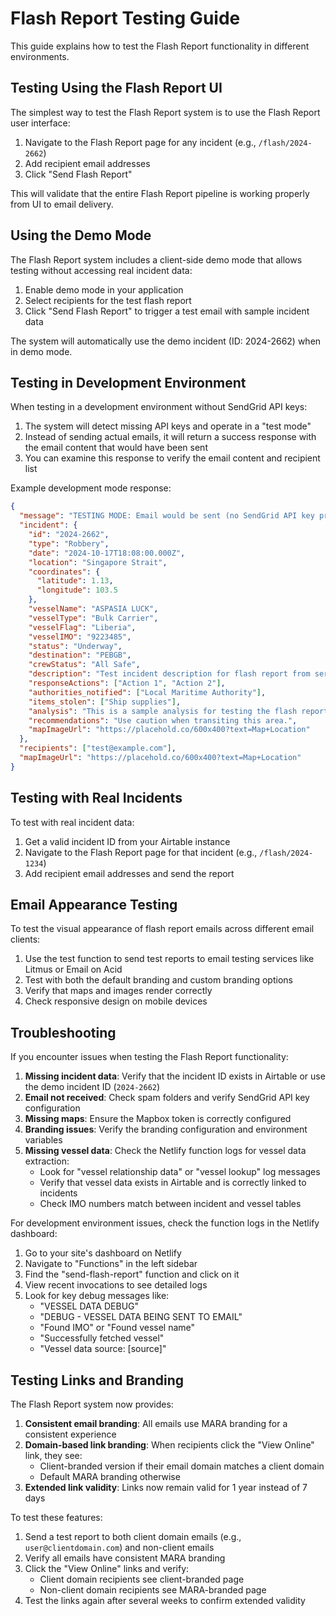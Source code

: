 # Flash Report Testing Guide

This guide explains how to test the Flash Report functionality in different environments.

## Testing Using the Flash Report UI

The simplest way to test the Flash Report system is to use the Flash Report user interface:

1. Navigate to the Flash Report page for any incident (e.g., `/flash/2024-2662`)
2. Add recipient email addresses
3. Click "Send Flash Report"

This will validate that the entire Flash Report pipeline is working properly from UI to email delivery.

## Using the Demo Mode

The Flash Report system includes a client-side demo mode that allows testing without accessing real incident data:

1. Enable demo mode in your application
2. Select recipients for the test flash report
3. Click "Send Flash Report" to trigger a test email with sample incident data

The system will automatically use the demo incident (ID: 2024-2662) when in demo mode.

## Testing in Development Environment

When testing in a development environment without SendGrid API keys:

1. The system will detect missing API keys and operate in a "test mode"
2. Instead of sending actual emails, it will return a success response with the email content that would have been sent
3. You can examine this response to verify the email content and recipient list

Example development mode response:

```json
{
  "message": "TESTING MODE: Email would be sent (no SendGrid API key provided)",
  "incident": {
    "id": "2024-2662",
    "type": "Robbery",
    "date": "2024-10-17T18:08:00.000Z",
    "location": "Singapore Strait",
    "coordinates": {
      "latitude": 1.13,
      "longitude": 103.5
    },
    "vesselName": "ASPASIA LUCK",
    "vesselType": "Bulk Carrier",
    "vesselFlag": "Liberia",
    "vesselIMO": "9223485",
    "status": "Underway",
    "destination": "PEBGB",
    "crewStatus": "All Safe",
    "description": "Test incident description for flash report from serverless function.",
    "responseActions": ["Action 1", "Action 2"],
    "authorities_notified": ["Local Maritime Authority"],
    "items_stolen": ["Ship supplies"],
    "analysis": "This is a sample analysis for testing the flash report email functionality.",
    "recommendations": "Use caution when transiting this area.",
    "mapImageUrl": "https://placehold.co/600x400?text=Map+Location"
  },
  "recipients": ["test@example.com"],
  "mapImageUrl": "https://placehold.co/600x400?text=Map+Location"
}
```

## Testing with Real Incidents

To test with real incident data:

1. Get a valid incident ID from your Airtable instance
2. Navigate to the Flash Report page for that incident (e.g., `/flash/2024-1234`)
3. Add recipient email addresses and send the report

## Email Appearance Testing

To test the visual appearance of flash report emails across different email clients:

1. Use the test function to send test reports to email testing services like Litmus or Email on Acid
2. Test with both the default branding and custom branding options
3. Verify that maps and images render correctly
4. Check responsive design on mobile devices

## Troubleshooting

If you encounter issues when testing the Flash Report functionality:

1. **Missing incident data**: Verify that the incident ID exists in Airtable or use the demo incident ID (`2024-2662`)
2. **Email not received**: Check spam folders and verify SendGrid API key configuration
3. **Missing maps**: Ensure the Mapbox token is correctly configured
4. **Branding issues**: Verify the branding configuration and environment variables
5. **Missing vessel data**: Check the Netlify function logs for vessel data extraction:
   - Look for "vessel relationship data" or "vessel lookup" log messages
   - Verify that vessel data exists in Airtable and is correctly linked to incidents
   - Check IMO numbers match between incident and vessel tables

For development environment issues, check the function logs in the Netlify dashboard:

1. Go to your site's dashboard on Netlify
2. Navigate to "Functions" in the left sidebar
3. Find the "send-flash-report" function and click on it
4. View recent invocations to see detailed logs
5. Look for key debug messages like:
   - "VESSEL DATA DEBUG"
   - "DEBUG - VESSEL DATA BEING SENT TO EMAIL"
   - "Found IMO" or "Found vessel name"
   - "Successfully fetched vessel"
   - "Vessel data source: [source]"

## Testing Links and Branding

The Flash Report system now provides:

1. **Consistent email branding**: All emails use MARA branding for a consistent experience
2. **Domain-based link branding**: When recipients click the "View Online" link, they see:
   - Client-branded version if their email domain matches a client domain
   - Default MARA branding otherwise
3. **Extended link validity**: Links now remain valid for 1 year instead of 7 days

To test these features:

1. Send a test report to both client domain emails (e.g., `user@clientdomain.com`) and non-client emails
2. Verify all emails have consistent MARA branding
3. Click the "View Online" links and verify:
   - Client domain recipients see client-branded page
   - Non-client domain recipients see MARA-branded page
4. Test the links again after several weeks to confirm extended validity